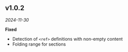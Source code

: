 ## v1.0.2

*2024-11-30*

**Fixed**

- Detection of `<ref>` definitions with non-empty content
- Folding range for sections
